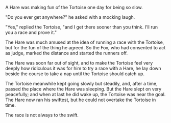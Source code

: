 A Hare was making fun of the Tortoise one day for being so slow.

"Do you ever get anywhere?" he asked with a mocking laugh.

"Yes," replied the Tortoise, "and I get there sooner than you think. I'll run you a race and prove it."

The Hare was much amused at the idea of running a race with the Tortoise, but for the fun of the thing he agreed. So the Fox, who had consented to act as judge, marked the distance and started the runners off.

The Hare was soon far out of sight, and to make the Tortoise feel very deeply how ridiculous it was for him to try a race with a Hare, he lay down beside the course to take a nap until the Tortoise should catch up.


The Tortoise meanwhile kept going slowly but steadily, and, after a time, passed the place where the Hare was sleeping. But the Hare slept on very peacefully; and when at last he did wake up, the Tortoise was near the goal. The Hare now ran his swiftest, but he could not overtake the Tortoise in time.

The race is not always to the swift.
